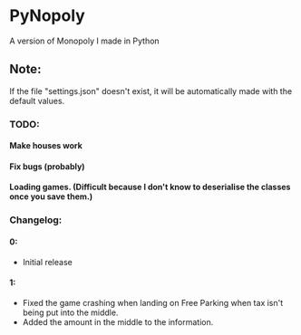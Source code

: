 # PyNopoly
A version of Monopoly I made in Python
## Note:
If the file "settings.json" doesn't exist, it will be automatically made with the default values.
### TODO:
#### Make houses work
#### Fix bugs (probably)
#### Loading games. (Difficult because I don't know to deserialise the classes once you save them.)
### Changelog:
#### 0:
- Initial release
#### 1:
- Fixed the game crashing when landing on Free Parking when tax isn't being put into the middle.
- Added the amount in the middle to the information.

